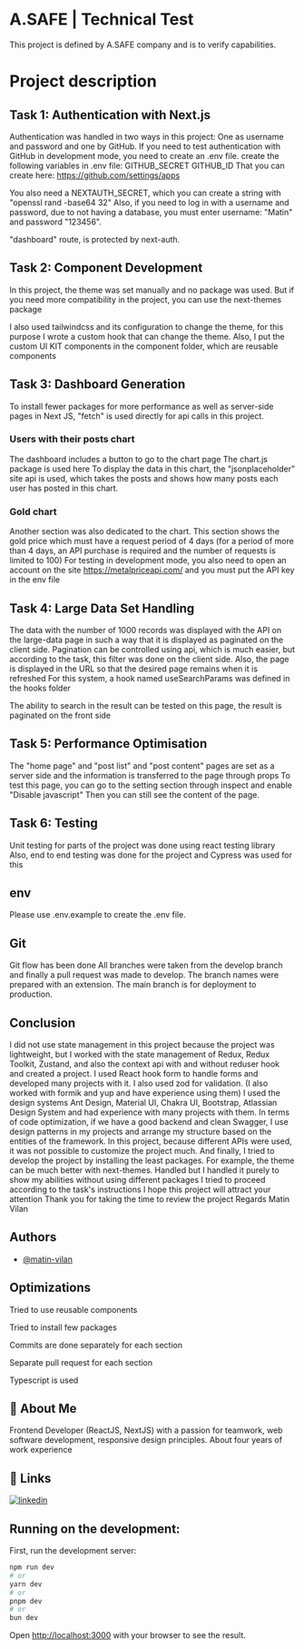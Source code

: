 # A.SAFE | Technical Test

This project is defined by A.SAFE company and is to verify capabilities.

# Project description

## Task 1: Authentication with Next.js

Authentication was handled in two ways in this project:
One as username and password and one by GitHub.
If you need to test authentication with GitHub in development mode, you need to create an .env file. create the following variables in .env file:
GITHUB_SECRET
GITHUB_ID
That you can create here:
https://github.com/settings/apps

You also need a NEXTAUTH_SECRET, which you can create a string with "openssl rand -base64 32"
Also, if you need to log in with a username and password, due to not having a database, you must enter username: "Matin" and password "123456".

"dashboard" route, is protected by next-auth.

## Task 2: Component Development

In this project, the theme was set manually and no package was used. But if you need more compatibility in the project, you can use the next-themes package

I also used tailwindcss and its configuration to change the theme, for this purpose I wrote a custom hook that can change the theme.
Also, I put the custom UI KIT components in the component folder, which are reusable components

## Task 3: Dashboard Generation

To install fewer packages for more performance as well as server-side pages in Next JS, "fetch" is used directly for api calls in this project.

### Users with their posts chart

The dashboard includes a button to go to the chart page
The chart.js package is used here
To display the data in this chart, the "jsonplaceholder" site api is used, which takes the posts and shows how many posts each user has posted in this chart.

### Gold chart

Another section was also dedicated to the chart.
This section shows the gold price
which must have a request period of 4 days (for a period of more than 4 days, an API purchase is required and the number of requests is limited to 100)
For testing in development mode, you also need to open an account on the site https://metalpriceapi.com/ and you must put the API key in the env file

## Task 4: Large Data Set Handling

The data with the number of 1000 records was displayed with the API on the large-data page in such a way that it is displayed as paginated on the client side.
Pagination can be controlled using api, which is much easier, but according to the task, this filter was done on the client side.
Also, the page is displayed in the URL so that the desired page remains when it is refreshed
For this system, a hook named useSearchParams was defined in the hooks folder

The ability to search in the result can be tested on this page, the result is paginated on the front side

## Task 5: Performance Optimisation

The "home page" and "post list" and "post content" pages are set as a server side and the information is transferred to the page through props
To test this page, you can go to the setting section through inspect and enable "Disable javascript"
Then you can still see the content of the page.

## Task 6: Testing

Unit testing for parts of the project was done using react testing library
Also, end to end testing was done for the project and Cypress was used for this

## env

Please use .env.example to create the .env file.

## Git

Git flow has been done
All branches were taken from the develop branch and finally a pull request was made to develop.
The branch names were prepared with an extension.
The main branch is for deployment to production.

## Conclusion

I did not use state management in this project because the project was lightweight, but I worked with the state management of Redux, Redux Toolkit, Zustand, and also the context api with and without reduser hook and created a project.
I used React hook form to handle forms and developed many projects with it.
I also used zod for validation.
(I also worked with formik and yup and have experience using them)
I used the design systems Ant Design, Material UI, Chakra UI, Bootstrap, Atlassian Design System and had experience with many projects with them.
In terms of code optimization, if we have a good backend and clean Swagger, I use design patterns in my projects and arrange my structure based on the entities of the framework. In this project, because different APIs were used, it was not possible to customize the project much.
And finally, I tried to develop the project by installing the least packages. For example, the theme can be much better with next-themes. Handled but I handled it purely to show my abilities without using different packages
I tried to proceed according to the task's instructions
I hope this project will attract your attention
Thank you for taking the time to review the project
Regards
Matin Vilan

## Authors

- [@matin-vilan](https://www.github.com/matin-vilan)

## Optimizations

Tried to use reusable components

Tried to install few packages

Commits are done separately for each section

Separate pull request for each section

Typescript is used

## 🚀 About Me

Frontend Developer (ReactJS, NextJS) with a passion for teamwork, web software development, responsive design principles.
About four years of work experience

## 🔗 Links

[![linkedin](https://img.shields.io/badge/linkedin-0A66C2?style=for-the-badge&logo=linkedin&logoColor=white)](https://www.linkedin.com/in/matin-vilan-72288821a/)

## Running on the development:

First, run the development server:

```bash
npm run dev
# or
yarn dev
# or
pnpm dev
# or
bun dev
```

Open [http://localhost:3000](http://localhost:3000) with your browser to see the result.
